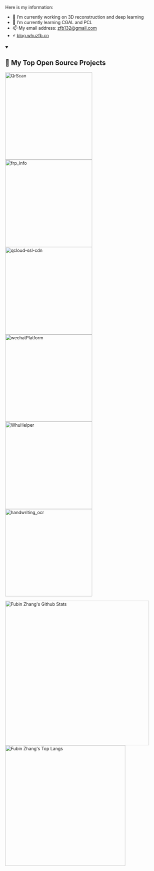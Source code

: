 Here is my information:
- 🔭 I’m currently working on 3D reconstruction and deep learning
- 🌱 I’m currently learning CGAL and PCL
- 📫 My email address: zfb132@gmail.com
- ⚡ [blog.whuzfb.cn](https://blog.whuzfb.cn/)

<details open> 
  <summary><h2>📘 My Top Open Source Projects</h2></summary>
  <p align="left">
    <a href="https://github.com/zfb132/QrScan"><img width="278" src="https://denvercoder1-github-readme-stats.vercel.app/api/pin/?username=zfb132&theme=react&repo=QrScan" alt="QrScan"></a>
    <a href="https://github.com/zfb132/frp_info"><img width="278" src="https://denvercoder1-github-readme-stats.vercel.app/api/pin/?username=zfb132&theme=react&repo=frp_info" alt="frp_info"></a>
    <a href="https://github.com/zfb132/qcloud-ssl-cdn"><img width="278" src="https://denvercoder1-github-readme-stats.vercel.app/api/pin/?username=zfb132&theme=react&repo=qcloud-ssl-cdn" alt="qcloud-ssl-cdn"></a>
    <a href="https://github.com/zfb132/wechatPlatform"><img width="278" src="https://denvercoder1-github-readme-stats.vercel.app/api/pin/?username=zfb132&theme=react&repo=wechatPlatform" alt="wechatPlatform"></a>
    <a href="https://github.com/zfb132/WhuHelper"><img width="278" src="https://denvercoder1-github-readme-stats.vercel.app/api/pin/?username=zfb132&theme=react&repo=WhuHelper" alt="WhuHelper"></a>
    <a href="https://github.com/zfb132/handwriting_ocr"><img width="278" src="https://denvercoder1-github-readme-stats.vercel.app/api/pin/?username=zfb132&theme=react&repo=handwriting_ocr" alt="handwriting_ocr"></a>
  </p>
</details>

<p align="left">
  <a href="https://github.com/zfb132"><img width="460" src="https://github-readme-stats.zfb132.vercel.app/api?username=zfb132" alt="Fubin Zhang's Github Stats"></a>
  <a href="https://github.com/zfb132"><img width="384" src="https://github-readme-stats.zfb132.vercel.app/api/top-langs/?username=zfb132&layout=compact&langs_count=6" alt="Fubin Zhang's Top Langs"></a>
</p>
